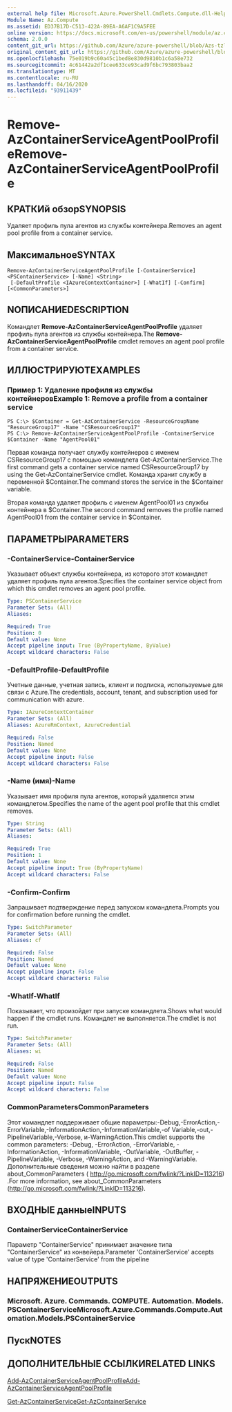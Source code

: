 ```yaml
---
external help file: Microsoft.Azure.PowerShell.Cmdlets.Compute.dll-Help-Help.xml
Module Name: Az.Compute
ms.assetid: ED37B17D-C513-422A-89EA-A6AF1C9A5FEE
online version: https://docs.microsoft.com/en-us/powershell/module/az.compute/remove-azcontainerserviceagentpoolprofile
schema: 2.0.0
content_git_url: https://github.com/Azure/azure-powershell/blob/Azs-tzl/src/Compute/Compute/help/Remove-AzContainerServiceAgentPoolProfile.md
original_content_git_url: https://github.com/Azure/azure-powershell/blob/Azs-tzl/src/Compute/Compute/help/Remove-AzContainerServiceAgentPoolProfile.md
ms.openlocfilehash: 75e019b9c60a45c1bed8e830d9810b1c6a58e732
ms.sourcegitcommit: 4c61442a2df1cee633ce93cad9f6bc793803baa2
ms.translationtype: MT
ms.contentlocale: ru-RU
ms.lasthandoff: 04/16/2020
ms.locfileid: "93911439"
---
```

# <span data-ttu-id="17bf0-101">Remove-AzContainerServiceAgentPoolProfile</span><span class="sxs-lookup"><span data-stu-id="17bf0-101">Remove-AzContainerServiceAgentPoolProfile</span></span>

## <span data-ttu-id="17bf0-102">КРАТКИй обзор</span><span class="sxs-lookup"><span data-stu-id="17bf0-102">SYNOPSIS</span></span>
<span data-ttu-id="17bf0-103">Удаляет профиль пула агентов из службы контейнера.</span><span class="sxs-lookup"><span data-stu-id="17bf0-103">Removes an agent pool profile from a container service.</span></span>

## <span data-ttu-id="17bf0-104">Максимальное</span><span class="sxs-lookup"><span data-stu-id="17bf0-104">SYNTAX</span></span>

```
Remove-AzContainerServiceAgentPoolProfile [-ContainerService] <PSContainerService> [-Name] <String>
 [-DefaultProfile <IAzureContextContainer>] [-WhatIf] [-Confirm] [<CommonParameters>]
```

## <span data-ttu-id="17bf0-105">NОПИСАНИЕ</span><span class="sxs-lookup"><span data-stu-id="17bf0-105">DESCRIPTION</span></span>
<span data-ttu-id="17bf0-106">Командлет **Remove-AzContainerServiceAgentPoolProfile** удаляет профиль пула агентов из службы контейнера.</span><span class="sxs-lookup"><span data-stu-id="17bf0-106">The **Remove-AzContainerServiceAgentPoolProfile** cmdlet removes an agent pool profile from a container service.</span></span>

## <span data-ttu-id="17bf0-107">ИЛЛЮСТРИРУЮТ</span><span class="sxs-lookup"><span data-stu-id="17bf0-107">EXAMPLES</span></span>

### <span data-ttu-id="17bf0-108">Пример 1: Удаление профиля из службы контейнеров</span><span class="sxs-lookup"><span data-stu-id="17bf0-108">Example 1: Remove a profile from a container service</span></span>
```
PS C:\> $Container = Get-AzContainerService -ResourceGroupName "ResourceGroup17" -Name "CSResourceGroup17" 
PS C:\> Remove-AzContainerServiceAgentPoolProfile -ContainerService $Container -Name "AgentPool01"
```

<span data-ttu-id="17bf0-109">Первая команда получает службу контейнеров с именем CSResourceGroup17 с помощью командлета Get-AzContainerService.</span><span class="sxs-lookup"><span data-stu-id="17bf0-109">The first command gets a container service named CSResourceGroup17 by using the Get-AzContainerService cmdlet.</span></span>
<span data-ttu-id="17bf0-110">Команда хранит службу в переменной $Container.</span><span class="sxs-lookup"><span data-stu-id="17bf0-110">The command stores the service in the $Container variable.</span></span>

<span data-ttu-id="17bf0-111">Вторая команда удаляет профиль с именем AgentPool01 из службы контейнера в $Container.</span><span class="sxs-lookup"><span data-stu-id="17bf0-111">The second command removes the profile named AgentPool01 from the container service in $Container.</span></span>

## <span data-ttu-id="17bf0-112">ПАРАМЕТРЫ</span><span class="sxs-lookup"><span data-stu-id="17bf0-112">PARAMETERS</span></span>

### <span data-ttu-id="17bf0-113">-ContainerService</span><span class="sxs-lookup"><span data-stu-id="17bf0-113">-ContainerService</span></span>
<span data-ttu-id="17bf0-114">Указывает объект службы контейнера, из которого этот командлет удаляет профиль пула агентов.</span><span class="sxs-lookup"><span data-stu-id="17bf0-114">Specifies the container service object from which this cmdlet removes an agent pool profile.</span></span>

```yaml
Type: PSContainerService
Parameter Sets: (All)
Aliases: 

Required: True
Position: 0
Default value: None
Accept pipeline input: True (ByPropertyName, ByValue)
Accept wildcard characters: False
```

### <span data-ttu-id="17bf0-115">-DefaultProfile</span><span class="sxs-lookup"><span data-stu-id="17bf0-115">-DefaultProfile</span></span>
<span data-ttu-id="17bf0-116">Учетные данные, учетная запись, клиент и подписка, используемые для связи с Azure.</span><span class="sxs-lookup"><span data-stu-id="17bf0-116">The credentials, account, tenant, and subscription used for communication with azure.</span></span>

```yaml
Type: IAzureContextContainer
Parameter Sets: (All)
Aliases: AzureRmContext, AzureCredential

Required: False
Position: Named
Default value: None
Accept pipeline input: False
Accept wildcard characters: False
```

### <span data-ttu-id="17bf0-117">-Name (имя)</span><span class="sxs-lookup"><span data-stu-id="17bf0-117">-Name</span></span>
<span data-ttu-id="17bf0-118">Указывает имя профиля пула агентов, который удаляется этим командлетом.</span><span class="sxs-lookup"><span data-stu-id="17bf0-118">Specifies the name of the agent pool profile that this cmdlet removes.</span></span>

```yaml
Type: String
Parameter Sets: (All)
Aliases: 

Required: True
Position: 1
Default value: None
Accept pipeline input: True (ByPropertyName)
Accept wildcard characters: False
```

### <span data-ttu-id="17bf0-119">-Confirm</span><span class="sxs-lookup"><span data-stu-id="17bf0-119">-Confirm</span></span>
<span data-ttu-id="17bf0-120">Запрашивает подтверждение перед запуском командлета.</span><span class="sxs-lookup"><span data-stu-id="17bf0-120">Prompts you for confirmation before running the cmdlet.</span></span>

```yaml
Type: SwitchParameter
Parameter Sets: (All)
Aliases: cf

Required: False
Position: Named
Default value: None
Accept pipeline input: False
Accept wildcard characters: False
```

### <span data-ttu-id="17bf0-121">-WhatIf</span><span class="sxs-lookup"><span data-stu-id="17bf0-121">-WhatIf</span></span>
<span data-ttu-id="17bf0-122">Показывает, что произойдет при запуске командлета.</span><span class="sxs-lookup"><span data-stu-id="17bf0-122">Shows what would happen if the cmdlet runs.</span></span> <span data-ttu-id="17bf0-123">Командлет не выполняется.</span><span class="sxs-lookup"><span data-stu-id="17bf0-123">The cmdlet is not run.</span></span>

```yaml
Type: SwitchParameter
Parameter Sets: (All)
Aliases: wi

Required: False
Position: Named
Default value: None
Accept pipeline input: False
Accept wildcard characters: False
```

### <span data-ttu-id="17bf0-124">CommonParameters</span><span class="sxs-lookup"><span data-stu-id="17bf0-124">CommonParameters</span></span>
<span data-ttu-id="17bf0-125">Этот командлет поддерживает общие параметры:-Debug,-ErrorAction,-ErrorVariable,-InformationAction,-InformationVariable,-of Variable,-out,-PipelineVariable,-Verbose, и-WarningAction.</span><span class="sxs-lookup"><span data-stu-id="17bf0-125">This cmdlet supports the common parameters: -Debug, -ErrorAction, -ErrorVariable, -InformationAction, -InformationVariable, -OutVariable, -OutBuffer, -PipelineVariable, -Verbose, -WarningAction, and -WarningVariable.</span></span> <span data-ttu-id="17bf0-126">Дополнительные сведения можно найти в разделе about_CommonParameters ( http://go.microsoft.com/fwlink/?LinkID=113216) .</span><span class="sxs-lookup"><span data-stu-id="17bf0-126">For more information, see about_CommonParameters (http://go.microsoft.com/fwlink/?LinkID=113216).</span></span>

## <span data-ttu-id="17bf0-127">ВХОДНЫЕ данные</span><span class="sxs-lookup"><span data-stu-id="17bf0-127">INPUTS</span></span>

### <span data-ttu-id="17bf0-128">ContainerService</span><span class="sxs-lookup"><span data-stu-id="17bf0-128">ContainerService</span></span>
<span data-ttu-id="17bf0-129">Параметр "ContainerService" принимает значение типа "ContainerService" из конвейера.</span><span class="sxs-lookup"><span data-stu-id="17bf0-129">Parameter 'ContainerService' accepts value of type 'ContainerService' from the pipeline</span></span>

## <span data-ttu-id="17bf0-130">НАПРЯЖЕНИЕ</span><span class="sxs-lookup"><span data-stu-id="17bf0-130">OUTPUTS</span></span>

### <span data-ttu-id="17bf0-131">Microsoft. Azure. Commands. COMPUTE. Automation. Models. PSContainerService</span><span class="sxs-lookup"><span data-stu-id="17bf0-131">Microsoft.Azure.Commands.Compute.Automation.Models.PSContainerService</span></span>

## <span data-ttu-id="17bf0-132">Пуск</span><span class="sxs-lookup"><span data-stu-id="17bf0-132">NOTES</span></span>

## <span data-ttu-id="17bf0-133">ДОПОЛНИТЕЛЬНЫЕ ССЫЛКИ</span><span class="sxs-lookup"><span data-stu-id="17bf0-133">RELATED LINKS</span></span>

[<span data-ttu-id="17bf0-134">Add-AzContainerServiceAgentPoolProfile</span><span class="sxs-lookup"><span data-stu-id="17bf0-134">Add-AzContainerServiceAgentPoolProfile</span></span>](./Add-AzContainerServiceAgentPoolProfile.md)

[<span data-ttu-id="17bf0-135">Get-AzContainerService</span><span class="sxs-lookup"><span data-stu-id="17bf0-135">Get-AzContainerService</span></span>](./Get-AzContainerService.md)


